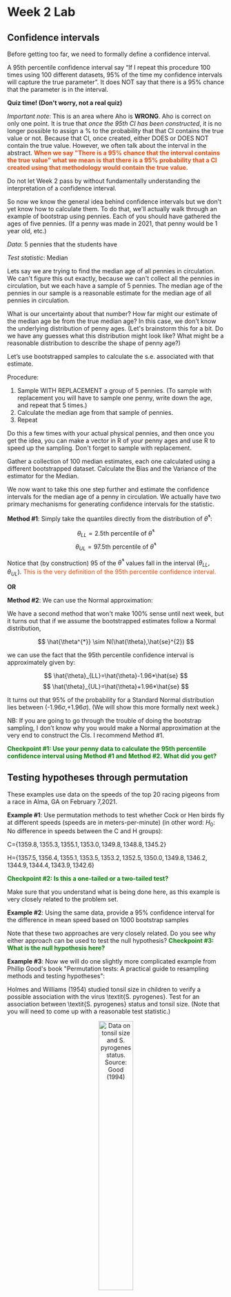Week 2 Lab
=============

Confidence intervals
-----------------------

Before getting too far, we need to formally define a confidence interval. 

A 95th percentile confidence interval say “If I repeat this procedure 100 times using 100 different datasets, 95% of the time my confidence intervals will capture the true parameter”. It does NOT say that there is a 95% chance that the parameter is in the interval.

**Quiz time! (Don't worry, not a real quiz)**

*Important note*: This is an area where Aho is **WRONG**. Aho is correct on only one point. It is true that *once the 95th CI has been constructed*, it is no longer possible to assign a $\%$ to the probability that that CI contains the true value or not. Because that CI, once created, either DOES or DOES NOT contain the true value. However, we often talk about the interval in the abstract. **<span style="color: orangered;">When we say "There is a 95$\%$ chance that the interval contains the true value" what we mean is that there is a 95$\%$ probability that a CI created using that methodology would contain the true value.</span>**

Do not let Week 2 pass by without fundamentally understanding the interpretation of a confidence interval. 

So now we know the general idea behind confidence intervals but we don't yet know how to calculate them. To do that, we'll actually walk through an example of bootstrap using pennies. Each of you should have gathered the ages of five pennies. (If a penny was made in 2021, that penny would be 1 year old, etc.)

*Data*: 5 pennies that the students have

*Test statistic*: Median

Lets say we are trying to find the median age of all pennies in circulation. We can't figure this out exactly, because we can't collect all the pennies in circulation, but we each have a sample of 5 pennies. The median age of the pennies in our sample is a reasonable estimate for the median age of all pennies in circulation. 

What is our uncertainty about that number? How far might our estimate of the median age be from the true median age? In this case, we don't know the underlying distribution of penny ages. (Let's brainstorm this for a bit. Do we have any guesses what this distribution might look like? What might be a reasonable distribution to describe the shape of penny age?) 

Let’s use bootstrapped samples to calculate the s.e. associated with that estimate.

Procedure: 
1. Sample WITH REPLACEMENT a group of 5 pennies. (To sample with replacement you will have to sample one penny, write down the age, and repeat that 5 times.)
2. Calculate the median age from that sample of pennies.
3. Repeat

Do this a few times with your actual physical pennies, and then once you get the idea, you can make a vector in R of your penny ages and use R to speed up the sampling. Don't forget to sample with replacement.

Gather a collection of 100 median estimates, each one calculated using a different bootstrapped dataset. Calculate the Bias and the Variance of the estimator for the Median.

We now want to take this one step further and estimate the confidence intervals for the median age of a penny in circulation. We actually have two primary mechanisms for generating confidence intervals for the statistic.

**Method #1**: Simply take the quantiles directly from the distribution of $\hat{\theta}^{*}$:

$$
\theta_{LL} = \mbox{2.5th percentile of } \hat{\theta}^{*}
$$
$$
\theta_{UL} = \mbox{97.5th percentile of } \hat{\theta}^{*}
$$

Notice that (by construction) 95$%$ of the $\hat{\theta}^{*}$ values fall in the interval $(\theta_{LL},\theta_{UL})$. <span style="color: orangered;">This is the very definition of the 95th percentile confidence interval.</span>

**OR** 

**Method #2**: We can use the Normal approximation:

We have a second method that won't make 100\% sense until next week, but it turns out that if we assume the bootstrapped estimates follow a Normal distribution, 

$$
\hat{\theta^{*}} \sim N(\hat{\theta},\hat{se}^{2})
$$

we can use the fact that the 95th percentile confidence interval is approximately given by:

$$
\hat{\theta}_{LL}=\hat{\theta}-1.96*\hat{se}
$$
$$
\hat{\theta}_{UL}=\hat{\theta}+1.96*\hat{se}
$$

It turns out that 95$\%$ of the probability for a Standard Normal distribution lies between (-1.96$\sigma$,+1.96$\sigma$). (We will show this more formally next week.) 

NB: If you are going to go through the trouble of doing the bootstrap sampling, I don’t know why you would make a Normal approximation at the very end to construct the CIs. I recommend Method #1.

**<span style="color: green;">Checkpoint #1: Use your penny data to calculate the 95th percentile confidence interval using Method #1 and Method #2. What did you get?</span>**

Testing hypotheses through permutation
------------------------------------

These examples use data on the speeds of the top 20 racing pigeons from a race in Alma, GA on February 7,2021. 

**Example #1**: Use permutation methods to test whether Cock or Hen birds fly at different speeds (speeds are in meters-per-minute) (in other word: $H_{0}$: No difference in speeds between the C and H groups):

C=$\{1359.8,1355.3,1355.1,1353.0,1349.8,1348.8,1345.2\}$

H=$\{1357.5,1356.4,1355.1,1353.5,1353.2,1352.5,1350.0,1349.8,1346.2,1344.9,1344.4,1343.9,1342.6\}$

**<span style="color: green;">Checkpoint #2: Is this a one-tailed or a two-tailed test?</span>**

Make sure that you understand what is being done here, as this example is very closely related to the problem set.


**Example #2**: Using the same data, provide a 95% confidence interval for the difference in mean speed based on 1000 bootstrap samples

Note that these two approaches are very closely related. Do you see why either approach can be used to test the null hypothesis? **<span style="color: green;">Checkpoint #3: What is the null hypothesis here?</span>**

**Example #3**: Now we will do one slightly more complicated example from Phillip Good's book "Permutation tests: A practical guide to resampling methods and testing hypotheses":

Holmes and Williams (1954) studied tonsil size in children to verify a possible association with the virus \textit{S. pyrogenes}. Test for an association between \textit{S. pyrogenes} status and tonsil size. (Note that you will need to come up with a reasonable test statistic.)

<div class="figure" style="text-align: center">
<img src="Table2categories.png" alt="Data on tonsil size and S. pyrogenes status. Source: Good (1994)" width="40%" />
<p class="caption">(\#fig:unnamed-chunk-1)Data on tonsil size and S. pyrogenes status. Source: Good (1994)</p>
</div>

Now lets consider the full dataset, where tonsil size is divided into three categories. How would we do the test now? **<span style="color: green;">Checkpoint #4: What is the new test statistic? (There are many options.)</span>** What 'labels' do you permute?

<div class="figure" style="text-align: center">
<img src="Table3categories.png" alt="Fill dataset on tonsil size and S. pyrogenes status. Source: Good (1994)" width="50%" />
<p class="caption">(\#fig:unnamed-chunk-2)Fill dataset on tonsil size and S. pyrogenes status. Source: Good (1994)</p>
</div>

Basics of bootstrap and jackknife
------------------------------------

To get started with bootstrap and jackknife techniques, we start by working through a very simple example. First we simulate some data


```r
x<-seq(0,9,by=1)
```

This will constutute our "data". Let's print the result of sampling with replacement to get a sense for it...


```r
table(sample(x,size=length(x),replace=T))
```

```
## 
## 0 1 6 7 8 
## 2 2 2 3 1
```

Now we will write a little script to take bootstrap samples and calculate the means of each of these bootstrap samples


```r
xmeans<-vector(length=1000)
for (i in 1:1000)
  {
  xmeans[i]<-mean(sample(x,replace=T))
  }
```

The actual number of bootstrapped samples is arbitrary *at this point* but there are ways of characterizing the precision of the bootstrap (jackknife-after-bootstrap) which might inform the number of bootstrap samples needed. *In practice*, people tend to pick some arbitrary but large number of bootstrap samples because computers are so fast that it is often easy to draw far more samples than are actually needed. When calculation of the statistic is slow (as might be the case if you are using the samples to construct a phylogeny, for example), then you would need to be more concerned with the number of bootstrap samples. 

First, lets just look at a histogram of the bootstrapped means and plot the actual sample mean on the histogram for comparison



```r
hist(xmeans,breaks=30,col="pink")
abline(v=mean(x),lwd=2)
```

<img src="Week-2-lab_files/figure-html/unnamed-chunk-6-1.png" width="672" />

Calculating bias and standard error
-----------------------------------

From these we can calculate the bias and standard deviation for the mean (which is the "statistic"):

$$
\widehat{Bias_{boot}} = \left(\frac{1}{k}\sum^{k}_{i=1}\theta^{*}_{i}\right)-\hat{\theta}
$$


```r
bias.boot<-mean(xmeans)-mean(x)
bias.boot
```

```
## [1] -0.0011
```

```r
hist(xmeans,breaks=30,col="pink")
abline(v=mean(x),lwd=5,col="black")
abline(v=mean(xmeans),lwd=2,col="yellow")
```

<img src="Week-2-lab_files/figure-html/unnamed-chunk-7-1.png" width="672" />

$$
\widehat{s.e._{boot}} = \sqrt{\frac{1}{k-1}\sum^{k}_{i=1}(\theta^{*}_{i}-\bar{\theta^{*}})^{2}}
$$


```r
se.boot<-sd(xmeans)
```

We can find the confidence intervals in two ways:

Method #1: Assume the bootstrap statistics are normally distributed


```r
LL.boot<-mean(xmeans)-1.96*se.boot #where did 1.96 come from?
UL.boot<-mean(xmeans)+1.96*se.boot
LL.boot
```

```
## [1] 2.731025
```

```r
UL.boot
```

```
## [1] 6.266775
```

Method #2: Simply take the quantiles of the bootstrap statistics


```r
quantile(xmeans,c(0.025,0.975))
```

```
##  2.5% 97.5% 
##   2.7   6.2
```

Let's compare this to what we would have gotten if we had used normal distribution theory. First we have to calculate the standard error:


```r
se.normal<-sqrt(var(x)/length(x))
LL.normal<-mean(x)-qt(0.975,length(x)-1)*se.normal
UL.normal<-mean(x)+qt(0.975,length(x)-1)*se.normal
LL.normal
```

```
## [1] 2.334149
```

```r
UL.normal
```

```
## [1] 6.665851
```

In this case, the confidence intervals we got from the normal distribution theory are too wide.

**<span style="color: green;">Checkpoint #6: Does it make sense why the normal distribution theory intervals are too wide?</span>** Because the original were were uniformly distributed, the data has higher variance than would be expected and therefore the standard error is higher than would be expected.

There are two packages that provide functions for bootstrapping, 'boot' and 'boostrap'. We will start by using the 'bootstrap' package, which was originally designed for Efron and Tibshirani's monograph on the bootstrap. 

To test the main functionality of the 'bootstrap' package, we will use the data we already have. The 'bootstrap' function requires the input of a user-defined function to calculate the statistic of interest. Here I will write a function that calculates the mean of the input values.


```r
library(bootstrap)
theta<-function(x)
  {
    mean(x)
  }
results<-bootstrap(x=x,nboot=1000,theta=theta)
results
```

```
## $thetastar
##    [1] 4.7 3.8 4.9 6.4 4.5 3.3 5.7 4.6 5.1 5.9 4.7 3.8 5.1 6.1 4.6 2.3 4.1 3.6
##   [19] 5.1 4.3 4.7 4.0 4.2 5.2 4.5 4.5 3.4 4.0 3.2 4.8 3.7 3.6 4.4 2.2 3.3 3.4
##   [37] 4.2 5.4 5.2 4.8 3.8 5.7 3.7 4.5 5.9 4.8 2.9 2.6 5.6 4.7 4.0 4.7 3.4 5.1
##   [55] 3.8 4.6 2.7 5.1 5.1 5.2 4.4 4.2 4.2 5.1 4.6 4.2 4.7 3.8 4.1 5.2 4.2 3.0
##   [73] 5.0 3.7 4.6 4.8 5.2 4.3 5.0 3.5 5.4 3.7 4.6 4.6 4.1 4.8 5.1 3.8 3.9 5.0
##   [91] 5.3 2.5 4.0 4.2 4.7 5.1 4.7 6.6 6.1 5.4 4.9 4.3 3.5 4.0 4.5 4.6 5.6 4.9
##  [109] 5.1 4.6 5.7 4.6 4.1 3.8 3.6 4.1 2.3 4.4 4.4 3.1 4.0 3.2 5.1 4.1 3.6 5.6
##  [127] 3.8 4.7 4.9 4.7 4.3 4.2 3.4 4.0 4.8 4.5 5.1 4.7 5.2 4.2 3.8 4.8 4.2 5.9
##  [145] 5.4 3.5 3.2 6.2 6.6 4.0 3.3 3.1 4.7 3.7 3.5 4.8 4.2 4.2 4.0 5.3 4.6 5.2
##  [163] 4.0 4.6 4.5 4.8 4.2 3.8 2.9 3.2 5.1 5.6 3.5 4.5 2.9 5.4 2.9 4.9 6.1 5.2
##  [181] 4.6 5.4 4.8 4.1 3.8 3.9 4.1 3.1 4.6 4.5 5.4 5.3 6.6 3.7 5.5 5.4 4.5 4.1
##  [199] 3.3 4.1 4.0 3.6 4.9 4.7 5.6 3.4 4.6 4.1 5.1 6.1 5.4 4.7 5.0 4.4 4.9 3.0
##  [217] 4.6 4.8 5.6 4.6 3.9 6.1 2.9 4.6 4.0 6.2 5.2 2.9 3.2 5.4 4.0 5.2 3.5 6.1
##  [235] 3.4 5.1 4.2 4.7 5.2 2.8 5.8 3.4 4.5 4.5 5.0 4.0 6.4 4.2 4.8 4.4 6.0 3.9
##  [253] 4.2 3.8 3.8 3.6 5.7 5.8 4.8 4.4 5.2 1.8 3.3 4.7 5.6 3.8 5.0 5.1 3.5 2.3
##  [271] 5.7 4.7 3.3 3.2 4.9 3.7 5.3 2.7 4.8 4.3 5.3 4.5 5.1 4.7 6.0 4.2 4.2 4.6
##  [289] 3.6 5.1 4.8 5.0 5.0 3.7 4.1 3.0 6.0 4.4 3.4 2.8 5.4 4.8 5.1 4.5 3.9 2.8
##  [307] 4.6 4.9 3.9 3.6 3.9 4.3 5.0 4.3 4.1 5.9 4.3 3.2 5.3 4.8 4.3 3.8 3.4 5.5
##  [325] 5.1 5.5 4.7 3.6 4.3 5.1 5.2 6.7 4.1 3.3 3.5 3.1 4.2 4.6 5.1 4.5 4.9 5.2
##  [343] 5.0 4.8 6.1 3.5 5.7 3.5 5.4 5.1 3.6 4.4 6.5 5.4 3.8 4.6 3.5 4.1 5.1 4.9
##  [361] 4.9 6.0 3.3 6.1 3.9 4.4 4.4 5.3 5.3 4.4 4.2 4.7 5.5 5.0 4.8 3.3 4.5 4.7
##  [379] 4.5 4.4 4.6 5.2 2.7 4.1 3.8 3.7 4.0 3.7 3.5 4.5 5.8 4.9 4.2 2.8 4.8 5.5
##  [397] 4.2 3.1 3.3 4.9 4.3 4.4 5.5 3.7 5.4 5.1 3.1 4.1 5.3 4.2 4.6 3.9 5.4 4.9
##  [415] 6.0 4.9 4.8 3.4 2.9 3.8 6.0 4.6 4.9 5.5 4.1 4.0 4.4 5.7 4.5 5.3 4.2 4.4
##  [433] 3.8 5.3 5.5 2.3 3.3 3.5 3.7 4.7 6.1 3.2 5.4 3.5 5.0 4.9 3.2 5.5 4.7 5.8
##  [451] 5.7 5.7 4.5 4.8 5.4 4.2 3.8 3.9 3.6 6.5 5.4 6.2 3.6 5.1 4.2 3.8 4.4 4.7
##  [469] 4.7 3.5 3.9 3.9 5.4 4.5 5.6 2.9 5.0 6.2 4.3 3.7 3.2 3.7 5.6 4.4 3.1 4.0
##  [487] 5.3 6.2 4.6 4.4 6.3 3.1 4.2 4.0 3.9 3.9 3.0 5.4 4.2 6.2 2.4 5.3 4.8 4.7
##  [505] 4.7 3.5 5.8 4.9 3.6 5.1 3.5 4.9 5.1 1.7 5.5 4.6 4.6 6.1 4.4 5.0 4.4 4.0
##  [523] 4.6 4.7 5.1 3.5 4.2 5.7 5.2 3.7 4.0 3.9 5.4 4.9 5.2 5.9 4.2 4.9 4.3 4.6
##  [541] 3.4 5.0 3.8 5.3 5.2 4.1 5.5 5.1 4.3 4.2 5.2 5.1 3.6 4.2 5.2 5.0 3.2 4.3
##  [559] 5.0 4.8 4.4 5.1 4.5 4.5 4.2 5.8 3.2 4.8 4.4 5.4 5.4 5.0 6.0 3.1 5.5 3.6
##  [577] 4.4 4.6 4.3 4.7 2.8 4.0 2.9 5.0 4.0 4.7 4.8 4.0 5.3 5.3 4.4 4.5 5.8 5.1
##  [595] 4.3 5.4 3.7 4.6 6.2 3.5 4.5 5.5 3.3 4.1 3.9 3.3 3.4 5.7 3.1 4.7 3.1 6.0
##  [613] 5.2 4.2 4.8 4.9 4.0 4.7 3.8 3.6 4.4 5.3 4.4 4.5 5.4 5.0 2.8 4.2 4.7 4.7
##  [631] 3.5 4.7 3.2 6.0 4.3 4.3 3.2 5.8 4.7 5.9 5.7 4.7 3.7 3.2 4.7 5.3 5.0 4.7
##  [649] 5.2 5.4 4.1 5.5 4.1 4.5 3.7 3.9 2.7 4.4 4.1 6.3 3.6 4.6 5.3 4.2 5.0 3.4
##  [667] 4.2 4.5 3.5 5.2 3.7 3.8 4.9 5.0 4.2 4.1 6.4 4.8 6.2 6.0 6.7 5.2 4.4 4.9
##  [685] 6.0 4.2 4.3 4.1 5.6 5.3 4.9 4.9 4.9 2.9 4.8 5.2 4.3 4.9 5.1 3.5 3.6 5.5
##  [703] 4.4 4.7 4.9 4.1 5.2 4.8 4.2 3.5 3.5 4.3 5.4 3.8 5.1 3.6 3.6 5.2 5.8 2.7
##  [721] 4.6 3.9 4.7 3.7 4.9 3.8 6.6 4.1 3.2 5.5 5.1 3.4 5.3 5.4 4.4 4.3 3.6 5.0
##  [739] 4.4 3.9 2.9 5.1 4.2 4.4 4.8 4.1 4.2 3.2 5.7 4.7 4.8 4.7 4.8 4.3 3.3 4.8
##  [757] 5.2 7.1 4.6 5.1 5.6 3.1 4.7 3.5 5.6 3.6 3.4 4.6 4.7 2.3 3.4 4.7 4.2 3.5
##  [775] 3.9 6.0 5.7 4.4 3.6 5.4 5.7 3.5 5.2 4.2 5.1 2.9 3.3 3.3 5.1 4.7 5.2 4.1
##  [793] 3.5 4.1 2.2 3.2 3.4 4.1 5.0 5.0 5.0 5.5 4.8 3.7 3.7 4.2 4.7 4.0 3.4 4.6
##  [811] 4.0 5.8 5.3 4.7 5.8 4.7 4.2 4.1 4.8 4.0 6.9 5.0 3.7 5.9 4.3 4.8 5.4 4.5
##  [829] 4.9 4.2 4.8 5.6 4.3 4.1 6.0 5.2 4.6 5.2 3.8 4.7 4.2 3.7 3.3 4.8 5.7 3.1
##  [847] 4.8 4.3 3.8 4.3 1.8 4.8 4.5 3.0 5.1 4.6 3.6 4.5 3.3 5.8 6.3 5.4 5.0 4.2
##  [865] 5.6 3.8 5.1 4.3 5.5 4.5 3.9 5.3 6.3 7.4 3.6 2.4 4.1 5.1 4.9 4.0 5.3 4.8
##  [883] 2.5 5.3 4.6 3.1 4.7 4.3 5.0 3.2 4.7 4.9 4.3 4.3 4.9 4.2 2.8 3.1 4.5 3.8
##  [901] 4.1 5.4 4.1 4.3 3.6 4.3 3.9 5.2 4.0 2.9 3.8 5.1 5.2 4.3 5.3 5.2 6.3 4.4
##  [919] 6.0 4.6 3.8 5.4 5.3 5.5 4.9 5.2 4.6 5.0 4.9 4.7 5.1 3.4 4.6 6.3 6.0 5.4
##  [937] 4.4 5.0 4.9 3.8 3.6 3.7 3.5 3.8 3.5 5.4 4.6 5.1 5.2 5.4 4.2 5.8 3.1 3.9
##  [955] 2.6 4.1 6.7 5.4 4.5 3.1 4.4 4.4 4.0 5.7 4.7 3.6 4.6 4.9 3.2 5.6 4.6 5.3
##  [973] 5.3 3.9 4.0 4.3 3.8 4.4 4.6 4.5 4.7 4.0 3.9 3.3 3.1 4.7 4.0 5.2 4.8 6.1
##  [991] 5.2 5.6 4.7 5.2 5.1 3.4 6.5 4.2 5.6 3.1
## 
## $func.thetastar
## NULL
## 
## $jack.boot.val
## NULL
## 
## $jack.boot.se
## NULL
## 
## $call
## bootstrap(x = x, nboot = 1000, theta = theta)
```

```r
quantile(results$thetastar,c(0.025,0.975))
```

```
##  2.5% 97.5% 
##   2.8   6.2
```

Notice that we get exactly what we got last time. This illustrates an important point, which is that the bootstrap functions are often no easier to use than something you could write yourself.

You can also define a function of the bootstrapped statistics (we have been calling this theta) to pull out immediately any summary statistics you are interested in from the bootstrapped thetas.

Here I will write a function that calculates the bias of my estimate of the mean (which is 4.5 [i.e. the mean of the number 0,1,2,3,4,5,6,7,8,9])


```r
bias<-function(x)
  {
  mean(x)-4.5
  }
results<-bootstrap(x=x,nboot=1000,theta=theta,func=bias)
results
```

```
## $thetastar
##    [1] 4.2 5.0 4.9 3.5 5.1 5.5 4.4 4.3 6.0 3.0 4.3 2.7 4.8 5.5 4.4 4.2 4.7 6.8
##   [19] 4.7 5.4 5.5 4.2 6.1 4.9 3.9 3.9 5.3 2.9 4.1 4.3 7.0 2.5 3.1 4.1 4.7 4.8
##   [37] 4.5 4.3 5.5 2.6 4.0 5.3 4.7 6.5 4.0 3.9 4.0 2.9 3.8 4.6 5.7 5.0 3.7 3.0
##   [55] 4.3 4.8 4.4 3.5 4.4 4.7 5.8 3.5 3.3 5.2 5.1 5.0 5.8 4.1 5.2 3.6 4.9 5.1
##   [73] 5.2 3.9 4.9 3.6 4.8 3.9 3.5 5.2 4.8 4.9 4.0 4.4 2.2 4.8 5.5 5.1 5.3 5.5
##   [91] 4.9 4.4 3.1 4.8 4.5 5.0 5.2 2.0 3.6 3.2 4.2 4.8 4.2 4.8 6.6 4.3 4.5 5.0
##  [109] 4.6 4.8 4.8 3.6 4.9 4.7 5.7 2.8 4.8 4.0 5.5 4.7 4.5 3.6 5.0 5.6 4.7 3.9
##  [127] 5.6 3.9 4.1 3.6 3.8 5.1 5.2 4.1 4.6 4.0 4.6 2.8 4.9 3.8 5.5 3.9 4.0 3.1
##  [145] 2.0 5.5 4.2 3.5 4.0 3.6 5.5 4.7 4.7 5.9 4.3 6.1 5.9 4.6 5.5 4.4 4.5 4.6
##  [163] 4.8 5.0 5.0 6.0 4.8 4.8 3.3 5.8 3.6 5.4 4.3 4.9 5.6 3.7 2.7 4.2 3.9 4.9
##  [181] 3.8 3.4 3.0 4.3 3.8 3.6 3.8 2.2 4.3 6.3 5.2 4.7 4.2 3.8 4.1 5.9 4.0 4.5
##  [199] 4.8 4.8 4.2 4.3 5.4 4.2 4.3 5.8 4.1 5.4 5.7 5.8 3.2 3.4 3.3 2.7 5.4 4.2
##  [217] 4.8 3.8 4.6 4.0 4.1 4.3 4.1 4.8 5.6 5.4 2.9 3.9 4.0 3.9 5.3 3.2 5.9 3.6
##  [235] 3.9 4.3 4.3 5.0 5.0 5.7 6.0 5.4 5.7 5.4 3.3 4.9 5.7 5.6 5.1 4.1 5.9 3.5
##  [253] 4.7 4.2 4.3 2.5 3.8 5.6 2.4 5.5 3.8 4.8 4.7 5.1 4.6 4.7 4.6 5.2 5.2 4.1
##  [271] 4.4 3.3 5.0 4.1 4.7 4.4 3.0 4.6 4.5 6.1 2.3 6.6 4.0 4.7 1.8 3.5 4.7 4.3
##  [289] 5.5 5.6 5.3 4.8 3.0 5.6 5.2 4.9 3.9 4.8 4.6 3.4 2.3 4.8 3.2 3.7 5.3 4.7
##  [307] 4.0 3.6 4.4 4.0 4.8 4.8 4.2 5.1 3.7 5.4 4.5 4.5 5.4 4.0 5.0 4.8 3.6 4.3
##  [325] 3.6 5.3 4.9 4.1 3.7 4.1 3.5 3.7 4.7 3.4 4.9 3.6 5.1 4.5 4.7 4.0 6.4 3.5
##  [343] 5.3 4.5 4.2 3.9 3.8 3.6 5.9 4.0 4.5 4.2 5.0 3.9 6.0 6.1 3.8 4.4 4.7 4.4
##  [361] 4.5 4.5 5.7 3.8 4.0 5.2 5.0 5.1 4.8 4.1 4.1 2.9 2.9 4.4 3.3 3.9 4.0 5.1
##  [379] 3.1 5.7 5.5 3.9 6.3 3.6 4.3 4.7 5.2 4.3 2.8 4.2 3.7 5.1 4.7 4.4 5.3 4.0
##  [397] 4.5 4.6 4.7 4.5 6.3 3.7 4.1 4.9 5.5 5.3 4.6 4.7 5.9 3.7 5.2 5.0 3.3 6.1
##  [415] 3.9 4.8 6.3 3.8 5.9 5.3 2.4 3.5 3.8 2.9 3.5 4.4 3.5 4.9 4.3 3.5 3.8 6.7
##  [433] 3.8 4.4 6.3 4.1 5.3 6.0 4.7 3.4 5.5 4.8 3.4 3.3 3.5 5.0 3.9 5.1 4.3 2.9
##  [451] 4.4 4.0 3.8 4.9 3.9 3.9 4.1 4.9 5.0 3.9 3.3 4.5 3.7 4.5 4.9 4.6 4.8 3.5
##  [469] 4.8 6.7 4.6 2.9 4.4 5.4 4.6 4.9 4.8 4.7 4.1 4.2 3.9 4.4 4.8 6.0 6.9 5.0
##  [487] 3.7 5.9 6.5 4.5 5.3 5.2 4.0 4.3 3.9 5.1 5.3 5.0 5.5 4.6 5.5 5.3 5.2 5.7
##  [505] 4.3 5.0 5.1 4.8 3.8 5.2 5.0 5.3 5.6 3.9 5.8 4.5 4.8 4.9 2.5 5.4 4.1 3.5
##  [523] 5.4 4.7 2.9 5.0 4.0 5.4 4.9 3.0 5.8 4.3 4.4 5.1 4.8 4.8 4.5 5.1 4.1 3.8
##  [541] 5.3 4.3 4.5 5.6 4.7 5.1 3.0 4.0 4.2 6.2 4.9 1.9 3.7 3.7 3.6 5.9 4.7 4.7
##  [559] 4.8 4.4 3.6 4.2 5.6 4.5 5.6 4.9 4.7 5.9 3.8 5.3 5.5 4.8 3.9 3.9 3.1 4.5
##  [577] 3.6 4.3 4.6 3.7 5.1 5.7 3.9 3.7 6.2 4.9 5.1 3.7 4.5 3.5 3.5 3.7 4.7 3.9
##  [595] 5.0 5.1 4.0 3.9 3.1 4.4 7.3 3.6 4.5 5.4 5.4 2.9 5.7 4.4 5.1 5.1 4.3 5.4
##  [613] 4.0 5.5 5.1 3.9 4.4 5.0 4.7 5.3 4.3 4.2 5.0 5.8 3.2 5.9 4.3 4.5 5.1 4.1
##  [631] 5.7 4.4 3.3 4.3 4.8 4.2 5.2 4.2 3.5 4.5 5.0 5.6 4.4 4.1 5.0 2.7 5.5 4.6
##  [649] 5.0 3.7 3.9 4.4 3.7 3.8 4.7 5.1 3.6 6.4 4.7 3.7 4.3 5.6 4.6 3.2 4.9 4.8
##  [667] 2.4 5.2 4.3 4.3 5.7 5.1 4.7 3.8 1.9 5.3 5.1 4.3 5.6 4.8 5.3 5.5 4.9 4.3
##  [685] 5.3 3.3 5.1 4.9 5.0 5.1 4.5 4.5 6.3 4.6 3.9 5.4 4.5 5.7 4.6 4.9 4.1 5.0
##  [703] 4.2 4.9 4.4 4.7 4.8 3.2 5.7 5.8 5.8 5.6 4.0 4.6 4.7 5.5 5.6 4.2 2.9 4.6
##  [721] 4.9 4.6 4.5 7.0 4.6 3.5 5.1 3.5 4.1 4.0 5.1 5.5 4.5 6.2 4.2 3.0 3.8 5.0
##  [739] 4.4 3.8 3.9 4.3 4.7 3.5 5.9 3.5 4.3 4.4 5.4 3.7 5.8 4.3 3.4 5.2 4.4 5.0
##  [757] 4.9 4.4 3.8 6.4 4.3 4.0 6.2 4.4 3.6 4.0 5.8 4.0 4.5 5.2 4.4 5.7 6.1 6.0
##  [775] 2.4 4.4 5.6 5.2 3.8 3.7 4.5 4.8 3.5 4.0 6.3 4.3 4.6 4.9 4.2 3.2 4.9 5.6
##  [793] 5.3 4.9 3.7 4.2 5.9 5.2 4.7 5.8 5.1 4.6 6.8 5.3 5.0 4.2 4.7 4.0 4.0 4.5
##  [811] 3.2 6.2 2.8 3.0 4.2 2.6 3.0 4.8 3.9 4.4 4.3 3.2 6.6 4.0 4.0 4.8 5.9 4.4
##  [829] 4.8 4.6 3.8 4.6 3.7 4.2 4.0 3.7 3.2 4.3 6.2 3.6 6.6 5.1 4.3 6.4 4.9 5.4
##  [847] 2.7 3.9 4.1 4.6 4.6 5.2 6.0 4.3 4.0 4.3 3.3 4.9 4.6 5.6 5.3 5.8 4.0 3.5
##  [865] 4.8 1.9 4.7 3.9 5.3 4.7 4.9 4.7 4.9 3.8 4.5 5.7 5.6 4.9 4.5 4.5 4.4 5.9
##  [883] 4.4 5.0 4.2 5.2 3.4 3.9 6.3 5.2 5.6 4.9 4.0 4.3 5.7 5.1 4.4 6.1 4.8 5.0
##  [901] 4.6 6.7 4.0 5.6 4.0 4.4 5.6 3.6 4.6 5.7 5.2 3.7 4.9 5.0 4.4 5.2 3.7 4.1
##  [919] 4.5 4.9 5.1 4.0 3.5 5.4 4.8 3.1 3.6 3.7 5.7 5.0 3.1 4.0 4.2 3.8 5.3 5.5
##  [937] 5.9 4.9 5.0 4.9 4.7 4.4 4.5 2.6 4.0 3.2 3.7 4.8 5.0 5.9 3.6 5.0 3.7 4.4
##  [955] 3.3 3.2 5.7 2.4 4.6 3.8 4.2 5.3 6.3 6.7 4.9 5.4 4.0 4.5 4.9 3.2 4.7 4.2
##  [973] 4.8 3.0 5.6 4.4 4.6 5.9 4.3 2.9 4.6 4.3 2.5 4.7 2.9 2.7 4.7 4.1 4.8 5.3
##  [991] 5.2 4.1 4.7 3.1 5.0 5.6 5.2 5.2 5.8 3.9
## 
## $func.thetastar
## [1] 0.0359
## 
## $jack.boot.val
##  [1]  0.54804805  0.37035040  0.35085714  0.19061662  0.09159664  0.06011905
##  [7] -0.13112392 -0.28813559 -0.36165644 -0.47401813
## 
## $jack.boot.se
## [1] 0.9730086
## 
## $call
## bootstrap(x = x, nboot = 1000, theta = theta, func = bias)
```

Compare this to 'bias.boot' (our result from above). Why might it not be the same? Try running the same section of code several times. See how the value of the bias ($func.thetastar) jumps around? We should not be surprised by this because we can look at the jackknife-after-bootstrap estimate of the standard error of the function (in this case, that function is the bias) and we can see that it is not so small that we wouldn't expect some variation in these values.

Remember, everything we have discussed today are estimates. The statistic as applied to your data will change with new data, as will the standard error, the confidence intervals - everything! All of these values have sampling distributions and are subject to change if you repeated the procedure with new data.

Note that we can calculate any function of $\theta^{*}$. A simple example would be the 72nd percentile:


```r
perc72<-function(x)
  {
  quantile(x,probs=c(0.72))
  }
results<-bootstrap(x=x,nboot=1000,theta=theta,func=perc72)
results
```

```
## $thetastar
##    [1] 3.9 5.2 4.1 4.6 3.3 4.1 5.6 5.0 5.6 5.0 5.2 3.4 3.2 4.8 4.3 4.8 5.3 4.6
##   [19] 6.5 5.0 3.5 4.8 3.5 4.3 4.3 4.6 5.2 5.8 4.0 5.4 4.6 4.0 5.1 4.8 3.6 4.1
##   [37] 5.3 3.8 3.9 4.6 2.7 4.8 3.7 5.7 4.7 3.8 5.2 3.2 4.0 5.2 3.7 3.2 3.2 4.1
##   [55] 4.5 4.4 4.3 3.1 4.3 6.4 6.1 4.3 5.2 4.7 4.1 4.8 5.7 4.9 5.6 3.9 4.1 5.0
##   [73] 3.7 5.0 3.9 4.9 4.4 5.7 4.6 5.5 4.5 4.0 3.9 4.2 3.7 4.3 4.5 4.1 4.8 4.2
##   [91] 4.6 5.5 4.3 3.7 4.7 3.6 4.5 5.7 4.1 4.0 4.5 3.9 4.6 3.9 2.2 3.9 2.7 3.3
##  [109] 5.1 4.8 6.1 4.5 4.2 3.3 3.4 5.6 3.2 5.3 5.4 4.7 3.9 4.5 5.0 3.8 5.5 2.8
##  [127] 5.0 3.2 5.3 4.1 3.3 3.3 5.1 3.0 4.1 4.8 3.6 3.4 3.8 5.4 3.9 5.0 5.2 3.7
##  [145] 3.9 3.6 5.5 3.9 3.4 4.2 5.8 3.4 3.1 6.4 4.8 4.4 5.4 4.1 4.3 4.0 4.4 4.0
##  [163] 5.1 4.3 6.1 5.4 2.2 5.1 4.1 3.6 4.9 5.7 3.7 4.3 3.6 5.2 3.7 7.6 4.9 2.9
##  [181] 5.8 4.7 2.9 3.1 3.5 4.6 4.9 5.6 4.3 4.7 5.0 4.1 4.0 2.1 4.8 4.2 2.5 4.6
##  [199] 5.2 5.7 5.8 4.7 4.2 3.9 3.4 3.7 2.7 5.9 4.2 3.2 3.9 5.7 6.5 4.6 4.5 3.2
##  [217] 3.6 5.2 4.6 3.7 5.1 3.4 5.2 3.2 4.2 6.1 4.0 3.3 5.0 4.4 3.3 4.1 4.9 5.1
##  [235] 5.3 6.4 4.1 3.2 3.3 4.9 5.8 4.5 6.6 5.0 5.2 4.7 5.0 5.2 4.3 4.4 6.6 5.0
##  [253] 4.8 4.7 3.4 5.5 3.6 4.4 5.6 4.8 4.6 5.1 4.9 4.9 4.1 3.6 5.7 5.6 4.4 5.2
##  [271] 4.7 3.9 3.4 4.0 5.0 6.4 3.8 4.8 5.0 4.1 5.9 4.2 4.5 3.7 4.6 5.3 4.0 4.9
##  [289] 3.9 4.5 3.7 5.8 5.1 2.2 4.7 5.1 4.4 6.5 4.0 4.0 4.9 5.7 3.9 6.3 4.0 5.4
##  [307] 3.1 3.9 5.4 3.8 5.4 4.2 5.1 6.3 3.6 3.8 4.7 4.7 3.8 3.8 3.3 5.7 4.7 4.8
##  [325] 6.2 4.4 6.2 5.1 4.8 4.9 6.7 6.0 5.5 6.0 6.7 5.5 3.7 5.4 5.2 4.3 3.1 5.5
##  [343] 4.7 3.6 5.7 2.4 3.4 4.5 4.1 6.4 4.0 4.7 3.4 4.3 3.1 3.4 4.3 3.7 4.1 4.8
##  [361] 4.5 3.7 4.2 3.2 4.5 4.0 3.9 5.2 4.8 5.1 4.4 6.6 4.5 3.5 3.7 1.9 6.0 5.0
##  [379] 3.1 5.1 5.5 4.7 3.9 4.6 3.9 5.8 4.4 5.6 4.6 5.2 3.6 4.8 5.1 5.3 4.1 4.6
##  [397] 4.4 3.9 3.8 3.9 3.6 5.4 4.0 3.2 3.5 5.0 5.4 3.8 5.2 4.4 5.5 4.2 5.4 4.1
##  [415] 3.1 4.2 5.7 6.5 4.7 2.9 4.3 5.6 4.8 2.2 3.0 4.0 3.5 5.3 3.5 3.2 4.2 5.5
##  [433] 2.1 3.1 4.2 5.1 4.1 5.6 5.0 3.5 5.8 3.5 4.3 4.4 5.4 5.5 6.1 4.7 3.8 5.1
##  [451] 5.2 4.9 4.4 3.9 4.4 4.8 5.6 4.0 6.0 5.3 5.6 2.0 4.9 3.9 7.3 3.7 5.2 5.0
##  [469] 5.1 5.3 4.3 5.4 5.6 4.3 2.8 3.8 3.9 4.2 5.1 4.3 3.8 3.8 4.9 5.4 4.7 4.6
##  [487] 4.4 3.0 6.3 4.7 5.2 3.7 5.1 4.3 6.0 3.7 4.6 3.5 4.5 5.5 3.8 4.6 5.2 4.1
##  [505] 5.1 4.7 4.0 4.2 3.3 4.8 4.9 4.1 4.7 3.9 4.1 3.4 4.4 5.5 3.9 3.3 6.5 5.4
##  [523] 4.0 6.2 3.3 6.1 4.5 5.1 5.2 3.5 4.4 5.5 4.9 4.5 4.2 4.9 5.3 5.0 3.7 3.7
##  [541] 3.8 3.8 3.1 4.6 6.1 5.0 3.8 6.1 4.0 2.9 4.9 5.3 4.0 4.0 3.2 4.7 6.0 4.6
##  [559] 5.1 3.6 3.9 5.0 4.8 5.7 5.1 5.5 5.5 4.3 6.1 1.9 5.2 4.2 5.2 4.7 4.6 4.8
##  [577] 4.6 5.0 4.3 2.1 3.5 3.9 3.6 4.5 5.1 4.7 3.7 5.3 5.9 3.7 4.9 5.7 4.7 4.4
##  [595] 4.2 3.7 5.4 4.4 3.7 5.5 4.3 5.1 3.0 5.6 5.3 3.8 5.1 5.8 5.0 3.8 4.8 5.0
##  [613] 4.3 4.6 3.9 5.4 6.0 4.6 2.6 3.1 3.8 4.0 5.6 5.0 5.7 4.6 3.8 2.8 4.1 4.7
##  [631] 3.3 5.2 3.0 3.5 4.7 4.3 5.4 5.1 4.9 6.2 2.4 4.2 4.6 4.3 4.5 4.1 6.1 5.1
##  [649] 5.0 4.4 5.1 4.9 4.7 2.5 4.1 4.3 3.7 4.7 5.0 5.4 5.4 4.7 5.0 5.6 4.6 5.1
##  [667] 5.4 4.8 3.8 3.2 4.4 4.6 4.8 5.5 6.0 3.7 2.8 6.1 5.5 5.8 3.6 5.5 4.6 4.0
##  [685] 5.0 5.1 3.8 5.0 5.9 4.3 3.9 3.8 3.7 6.0 3.9 5.4 5.5 5.5 6.2 2.1 4.3 2.0
##  [703] 3.6 4.5 5.3 3.5 5.3 4.4 4.4 4.2 3.4 4.9 4.3 4.6 4.0 4.8 5.2 4.7 4.6 2.7
##  [721] 5.8 3.5 4.6 6.0 4.5 4.0 3.5 4.4 5.9 4.8 3.4 5.2 5.8 6.0 5.4 4.5 4.0 4.2
##  [739] 3.5 2.2 4.7 4.3 5.2 5.2 5.3 3.6 4.8 2.9 3.8 4.6 4.4 5.5 6.2 5.2 5.7 4.2
##  [757] 4.4 4.0 4.1 5.3 3.7 4.1 4.1 3.4 5.6 3.4 2.8 6.3 4.4 4.6 4.6 5.2 3.8 4.4
##  [775] 4.1 4.9 2.3 5.4 4.6 5.5 5.5 4.5 4.5 5.0 4.6 5.1 5.6 4.8 3.8 6.1 4.2 4.3
##  [793] 4.0 4.7 4.9 5.3 2.7 4.7 5.5 4.1 5.2 3.6 3.4 4.1 5.1 5.6 5.6 4.5 3.6 3.5
##  [811] 3.6 4.9 4.3 5.3 5.4 4.8 3.9 4.6 3.9 3.7 5.4 3.5 3.8 5.4 5.4 4.8 6.3 4.7
##  [829] 4.9 5.4 4.9 6.3 4.7 3.1 6.4 4.5 4.7 2.7 4.9 5.2 4.2 4.8 3.9 3.4 5.0 4.7
##  [847] 6.0 4.2 5.4 4.7 4.2 3.9 4.0 5.3 6.1 5.1 4.9 3.5 4.1 5.1 4.2 5.2 5.7 4.3
##  [865] 4.6 4.1 4.9 4.2 4.1 5.8 3.9 4.0 3.6 4.7 4.6 5.7 5.3 4.4 6.1 6.2 3.9 4.5
##  [883] 3.2 3.0 3.3 5.0 5.4 4.4 3.0 4.6 3.5 4.8 4.1 4.9 4.5 4.7 6.6 4.5 4.4 3.6
##  [901] 4.5 3.8 3.7 3.7 5.2 4.9 4.6 5.7 4.2 4.3 5.2 3.6 4.3 4.8 4.7 5.0 3.6 5.0
##  [919] 4.6 4.7 2.8 3.6 2.1 5.9 4.6 5.4 4.3 4.3 4.2 5.7 5.0 3.3 3.7 5.6 6.4 5.9
##  [937] 4.2 4.7 3.5 5.7 3.2 4.2 5.2 4.5 3.2 4.3 5.5 4.2 4.4 2.6 3.5 5.3 4.5 5.2
##  [955] 3.8 5.8 4.1 4.5 3.6 4.2 4.7 5.8 5.3 5.4 4.4 3.5 2.1 4.5 5.1 4.7 4.9 2.9
##  [973] 3.9 4.9 3.3 3.9 5.7 6.3 2.9 4.1 4.5 3.3 5.0 4.1 5.0 5.5 4.4 4.7 3.8 5.2
##  [991] 4.4 5.3 2.7 3.5 4.2 5.5 5.5 5.0 4.6 3.2
## 
## $func.thetastar
## 72% 
## 5.1 
## 
## $jack.boot.val
##  [1] 5.500 5.400 5.308 5.300 5.200 5.100 4.896 4.800 4.700 4.500
## 
## $jack.boot.se
## [1] 0.9420757
## 
## $call
## bootstrap(x = x, nboot = 1000, theta = theta, func = perc72)
```

On Tuesday we went over an example in which we bootstrapped the correlation coefficient between LSAT scores and GPA. To do that, we sampled pairs of (LSAT,GPA) data with replacement. Here is a little script that would do something like that using (X,Y) data that are independently drawn from the normal distribution


```r
xdata<-matrix(rnorm(30),ncol=2)
```

Everyone's data is going to be different. With such a small sample size, it would be easy to get a positive or negative correlation by random change, but on average across everyone's datasets, there should be zero correlation because the two columns are drawn independently.


```r
n<-15
theta<-function(x,xdata)
  {
  cor(xdata[x,1],xdata[x,2])
  }
results<-bootstrap(x=1:n,nboot=50,theta=theta,xdata=xdata) 
#NB: xdata is passed to the theta function, not needed for bootstrap function itself
```

Notice the parameters that get passed to the 'bootstrap' function are: (1) the indexes which will be sampled with replacement. This is different that the raw data but the end result is the same because both the indices and the raw data get passed to the function 'theta' (2) the number of bootrapped samples (in this case 50) (3) the function to calculate the statistic (4) the raw data.

Lets look at a histogram of the bootstrapped statistics $\theta^{*}$ and draw a vertical line for the statistic as applied to the original data.


```r
hist(results$thetastar,breaks=30,col="pink")
abline(v=cor(xdata[,1],xdata[,2]),lwd=2)
```

<img src="Week-2-lab_files/figure-html/unnamed-chunk-17-1.png" width="672" />

Parametric bootstrap
---------------------

Let's do one quick example of a parametric bootstrap. We haven't introduced distributions yet (except for the Gaussian, or Normal, distribution, which is the most familiar), so lets spend a few minutes exploring the Gamma distribution, just so we have it to work with for testing out parametric bootstrap. All we need to know is that the Gamma distribution is a continuous, non-negative distribution that takes two parameters, which we call "shape" and "rate". Lets plot a few examples just to see what a Gamma distribution looks like. (Note that the Gamma distribution can be parameterized by "shape" and "rate" OR by "shape" and "scale", where "scale" is just 1/"rate". R will allow you to use either (shape,rate) or (shape,scale) as long as you specify which you are providing.

<img src="Week-2-lab_files/figure-html/unnamed-chunk-18-1.png" width="672" />


Let's generate some fairly sparse data from a Gamma distribution


```r
original.data<-rgamma(10,3,5)
```

and calculate the skew of the data using the R function 'skewness' from the 'moments' package. 


```r
library(moments)
theta<-skewness(original.data)
head(theta)
```

```
## [1] 1.016129
```

What is skew? Skew describes how assymetric a distribution is. A distribution with a positive skew is a distribution that is "slumped over" to the right, with a right tail that is longer than the left tail. Alternatively, a distribution with negative skew has a longer left tail. Here we are just using it for illustration, as a property of a distribution that you may want to estimate using your data.

Lets use 'fitdistr' to fit a gamma distribution to these data. This function is an extremely handy function that takes in your data, the name of the distribution you are fitting, and some starting values (for the estimation optimizer under the hood), and it will return the parameter values (and their standard errors). We will learn in a couple weeks how R is doing this, but for now we will just use it out of the box. (Because we generated the data, we happen to know that the data are gamma distributed. In general we wouldn't know that, and we will see in a second that our assumption about the shape of the data really does make a difference.)


```r
library(MASS)
fit<-fitdistr(original.data,dgamma,list(shape=1,rate=1))
```

```
## Warning in densfun(x, parm[1], parm[2], ...): NaNs produced
```

```r
# fit<-fitdistr(original.data,"gamma")
# The second version would also work.
fit
```

```
##     shape       rate  
##   2.669297   5.074375 
##  (1.127144) (2.357092)
```

Now lets sample with replacement from this new distribution and calculate the skewness at each step:


```r
results<-c()
for (i in 1:1000)
  {
  x.star<-rgamma(length(original.data),shape=fit$estimate[1],rate=fit$estimate[2])
  results<-c(results,skewness(x.star))
  }
head(results)
```

```
## [1]  1.580206242  0.918146319 -0.616188673  0.221769714  1.860005950
## [6] -0.001378467
```

```r
hist(results,breaks=30,col="pink",ylim=c(0,1),freq=F)
```

<img src="Week-2-lab_files/figure-html/unnamed-chunk-22-1.png" width="672" />

Now we have the bootstrap distribution for skewness (the $\theta^{*}$ s), we can compare that to the equivalent non-parametric bootstrap:


```r
results2<-bootstrap(x=original.data,nboot=1000,theta=skewness)
results2
```

```
## $thetastar
##    [1]  0.782473349  0.281905804  0.951455996  0.656026496  2.368036613
##    [6]  1.729214008  1.190019796  0.554792756  0.575894381  0.887519888
##   [11]  0.585069033  0.714904665  1.056814454  0.645420705  0.133965881
##   [16] -0.054109575 -0.041871148  1.025596785  0.552216649  1.225770035
##   [21]  0.133876751  0.938414530  1.655008010  0.154455883  1.692621971
##   [26]  0.220032283 -0.024630845  1.203100119  2.184198599  2.333660144
##   [31]  1.579167500  2.307818413  1.112122480  0.543084032  0.815854791
##   [36]  0.285286381  0.848652386  1.276421573  0.506587051  0.159844447
##   [41]  0.321641383  1.160926662  0.390040359  1.016943175  2.444899375
##   [46]  1.009475627  1.696427568  1.419334678  0.352821199  1.547335797
##   [51]  0.757218005  0.992063633  1.164750979  1.069671174  2.191975481
##   [56]  1.116018369  0.904443971  2.478360594  1.070216161  1.762814437
##   [61]  0.975325685  1.155950127 -0.447684309  0.203748140  0.852605019
##   [66]  0.793682445  1.339965830  2.304473213  2.367490519  0.577574044
##   [71]  1.347173245 -0.035187353  0.333244930  0.298976641  0.975637194
##   [76]  1.726731735  0.534561559  1.042704696  0.326430134  0.365459892
##   [81]  0.153808412  0.809291343  1.177740395  0.754854920  0.728683112
##   [86]  0.165148442  1.139588085  1.621052900  1.087547613  0.363080817
##   [91]  1.016750062  0.982661262  0.779008361  0.769804570  2.219470354
##   [96] -0.054202364  0.873553843  0.990967086  1.063444578  1.313527399
##  [101]  0.779920296  0.757207314  1.041987009  1.496637452  0.774058107
##  [106]  1.042441368  0.572300243  0.754178292  2.324179859  0.702611168
##  [111]  0.731647825  1.716665599  1.104809805  0.565925484  2.115000016
##  [116]  1.098206741  2.373139838  0.367603749 -0.631016164  0.725462632
##  [121]  1.191702346  1.158909202  0.341985241  1.730571051  0.288560662
##  [126]  0.515788942  1.034485440  1.360739251  0.368391718  1.691125284
##  [131]  2.255584564  0.761370185  0.592754334  0.334871835  1.065604184
##  [136]  0.774083773  1.409645638  2.413518713  2.156761672  1.037180200
##  [141]  1.786059929  0.310662015  1.679676459  0.792436315  1.035526558
##  [146]  0.338457922  2.423052791  1.853747118  1.366885363  0.865764968
##  [151]  2.349060635  0.364533184  0.311250451  0.176166572  0.788453946
##  [156]  1.144370702  0.335245440  1.019437061  0.907401741  1.073797638
##  [161] -0.295312287  0.797690714  0.160844623  0.353275119 -0.244495158
##  [166]  0.317184378  1.689506718  1.036305619  1.394396294 -0.044497136
##  [171]  0.773669124  1.375927973  1.715307575  0.811887754  1.967438872
##  [176]  0.573199614  1.396637174  2.395121106  0.545311505  2.312641293
##  [181]  0.987791749  1.197517127  1.688773130  1.334007045  0.538622769
##  [186]  1.608870322  0.886166797  1.632302239  1.844145050  1.008558988
##  [191]  1.603928741  0.515361499  0.795838911 -0.178870549  0.576780766
##  [196]  0.186527266 -0.061912791  2.263209895  0.784026431 -0.045268962
##  [201]  0.742320273  0.732386238  0.384214119  1.350272278  1.366441868
##  [206]  0.922600680  2.417994554  0.365131428  2.391036314  0.523825923
##  [211]  0.758335918 -0.014894981 -0.071841585 -0.046984562  1.723147607
##  [216]  1.380935972  0.887550412  0.758178905  1.381197836  1.632708702
##  [221]  0.904455035  0.117755537  0.880519351  1.011163691  1.596397320
##  [226]  2.301620846  0.328479291  0.541606017  1.342262701  0.536547351
##  [231]  0.993415667  0.100306166  0.751073477 -0.048569767  1.105558476
##  [236]  0.672468235  1.292468899  0.391410433  1.005000672  0.747654167
##  [241]  0.854605807  1.328365390  0.993415667  2.351674496  0.713571169
##  [246]  1.710703648  1.162262417  1.101394465  1.752688082  0.847320043
##  [251]  1.532024270  1.671500501  2.247173328  1.026618637  0.621672425
##  [256]  0.555365825 -0.458036748  0.144509409  2.152596474  0.364552139
##  [261]  1.085206086 -0.033761152  0.575126389  1.033636293  1.359445365
##  [266]  1.033223462  0.141575070  1.054093399 -0.044480877  1.739709820
##  [271]  2.137429791  1.173405826  0.340688845  1.752690193  0.738591886
##  [276]  1.001780681  0.517064002  0.522732483  1.359086758  0.351392410
##  [281]  0.160802278  1.211259809  0.207005020  1.275356056  2.245610493
##  [286]  1.360432447  1.655063137  2.277738156  1.355514741  0.776597860
##  [291]  0.150718339  0.764372440  0.723306184  1.266647683  0.904852012
##  [296]  2.189646977  0.790254202  0.803766376  1.715693780  1.285931025
##  [301]  1.414956253  1.039074845  0.826034670  0.301970075  1.310236935
##  [306]  0.854882267  2.294425018  2.360713775  0.703616714  0.799564440
##  [311]  0.591904746  0.149293271  1.214412258  0.536720825  1.338901615
##  [316]  0.548201682  2.327331059  2.224227584  1.259635422  1.687940833
##  [321]  0.764364501  0.503174040  1.247144220  1.434626325  1.307836375
##  [326]  0.572580974  1.040011116 -0.079828163  1.220785457  0.999897057
##  [331]  0.008209420 -0.657888028  0.998658549  1.321771895  0.766141717
##  [336]  1.727021862  1.704654322  0.824673110  1.404322654  0.514941721
##  [341]  1.165191516  1.030871809  1.376260932  1.245624525  2.415877382
##  [346]  2.443779641  0.595887198 -0.041028695  0.157712310 -0.394295974
##  [351]  0.721131812  0.726703746  0.582692473  1.012165399  1.604537566
##  [356]  0.585776426  1.024695307  0.806361587  0.385665201  0.554822758
##  [361]  0.521573146  2.308658185  1.215501967  0.496439345  0.275882145
##  [366]  0.315280168  1.204197700  1.030698752  2.298288486  1.717032455
##  [371]  0.303558880  0.629777847  1.431443552  2.268443092  1.384134246
##  [376]  2.230135214 -0.111058069  0.629572920  1.221070903  1.199864394
##  [381]  1.276008623 -0.454617635 -0.312403994  0.503860758  0.734333751
##  [386]  1.026187596  0.610074319  1.421826973  0.335633921  0.147262600
##  [391]  0.890323339  1.107078273  1.658169562  0.927841966  0.603134695
##  [396]  1.028239757  0.358444452  1.952507252  2.171242242  0.628425802
##  [401]  1.456953539  1.676647054  0.570184653  2.207047283  1.123232374
##  [406]  0.110787524  2.347820546  1.278084846  1.088160294  1.379480202
##  [411]  0.977671030  0.357375743  2.322894464  0.878915890  1.008588554
##  [416]  0.766351508  0.810809636  2.208616793  2.306520720  1.033467860
##  [421]  0.823866313  0.584515735  1.252028204  0.996690760  0.298838604
##  [426]  2.511378795  0.344897484  1.696760580  0.775395971  0.505916781
##  [431]  1.662334108  1.621171050  0.626916126  0.576604712  1.066749590
##  [436]  0.997666393  0.727679866  1.276805800  1.655080259  1.496751828
##  [441]  0.596174974  1.020108372  0.351287495  0.345342740  1.014586752
##  [446]  1.359982461  1.049242088  0.859942257  0.995920318  1.046039500
##  [451]  0.395433532  0.967598576  0.768444054  1.042384562  0.314929394
##  [456]  0.342646276  0.999804610  0.775984155  0.836815154  1.228235054
##  [461]  0.097115163  2.305294135  0.123580624  1.320102155  1.585395815
##  [466]  0.445284338  1.411506247  1.370259963  1.580093184  0.738804130
##  [471]  2.318136293  1.314875244  0.171915627  1.751131562  0.926998228
##  [476]  0.841993110  1.038773694  1.169475742  1.019721824  0.554861909
##  [481]  0.400924826  1.197811530  1.513054779  1.296212912  0.563698229
##  [486]  0.533728799  1.679681997  2.448080492  1.378693085  0.809624935
##  [491]  1.285534833  0.522453601  1.689623511  1.053028195  0.825021082
##  [496]  1.342998176  1.153935585  0.170219478 -0.931460623  1.749229769
##  [501]  0.447516354  1.420210364  0.849769025  0.380667011  0.130873245
##  [506]  1.044926397  0.522480417  0.721237254  0.560559929 -0.247093727
##  [511]  2.271234900  0.531233648  0.197609805  0.775605463  0.345991554
##  [516] -0.387630731  1.321342744  0.984106281  0.130896229  1.637996576
##  [521]  0.836357734  0.772730369  1.679391500  1.252364998  1.024585695
##  [526]  0.683209749  0.376512246  0.825681474  0.792842442  0.514518262
##  [531]  0.341154099  0.550954473  1.089766617  0.544336499  0.820394696
##  [536]  0.764930416  1.134316961  1.012145596  1.240668149  1.084884097
##  [541]  0.658325348  1.070507600  2.325533210  0.354546710  0.581777299
##  [546]  2.385852678 -0.019821877  0.913545571  1.317576216 -0.064434937
##  [551]  1.298790542  0.985877382  0.541606017  1.390426232  0.342536471
##  [556]  0.759546479  1.397644213  2.559543114  1.320930681  2.242283675
##  [561]  0.777237697  2.263774226  1.770527000  1.069818309  0.993285974
##  [566]  1.019003227  0.621711155 -0.451891484  1.359371586  1.424768586
##  [571]  0.768944136 -0.010388750  0.702551497  1.771926034  0.989680904
##  [576]  0.826361247  0.528927166  0.773209295  2.225554878  0.603871710
##  [581]  2.410085096  1.755485269  0.337023901  1.726199314  1.414576897
##  [586]  1.001447040  0.345009307  0.787329951  0.767418454  0.283084146
##  [591]  0.149092281  1.716103873 -0.249166377  1.398259829  1.249747978
##  [596]  2.386340546  1.048098336  0.732017776  1.309860972  0.564387335
##  [601]  2.472257339 -0.865227695  1.573206419  0.560160741 -0.501816537
##  [606]  0.719141101  0.717801894  0.894833533  0.259846752  0.544961396
##  [611]  0.255779143  2.066507732  0.772153632  0.850141535  0.384863069
##  [616]  0.579658571  1.051283915 -0.062814143  1.352155774  0.827513467
##  [621]  1.380665292  1.606914362  1.307775417  0.581126719  0.862785551
##  [626]  0.977840728  0.743693265 -0.246539407  1.182335481  0.605323731
##  [631]  0.767811093  0.730248383  0.530385635  1.127367239  1.646397371
##  [636]  0.761269283  0.934816224 -0.045185391  1.690943997 -0.411522954
##  [641]  0.759546479  1.024210644  1.123094805  0.350415224  1.047706176
##  [646]  1.263878820  2.401004790 -0.569801299  0.487863243  0.817258500
##  [651]  2.373075716  0.501554553  2.333382505  1.563896207  1.009026547
##  [656]  1.737215644  1.296582647  1.719830686  1.741037529  0.824879152
##  [661]  1.781021840  2.391142410  0.232597846  0.778643371  0.282283088
##  [666]  0.785095440  1.569844073  1.412133410 -0.005537010  1.188812227
##  [671]  0.819698671  0.802869396  0.578428790  0.776823715  0.532792177
##  [676]  1.336138041  2.468343818  1.323359762  0.840760605  0.106380362
##  [681]  0.557082169  2.336287754  1.348240664  1.529315196 -0.044883962
##  [686]  0.570552964  1.415359328  0.350668502  0.324450257  1.392308359
##  [691]  0.171915627  0.149178229  2.115139103  0.986180302  1.780046431
##  [696]  1.298721524  0.475658475 -0.044316060  0.760203862  1.751084329
##  [701]  0.360735650  1.703603304  1.084310711  0.537027722  1.164828370
##  [706]  1.293000435  1.328345435  1.220785457  1.475121061  0.783531156
##  [711]  1.027724154  0.676512244  2.371807286  0.367692602  1.790418233
##  [716]  0.333464556  1.131952929  0.798928909  0.333154766  0.326813583
##  [721]  1.265346618  1.329100780  0.701107697  0.558823153  1.676899487
##  [726]  0.566960148  1.042332488  0.345577965  1.250347618 -0.334034215
##  [731]  0.528157645  1.355943986  1.116859327  0.551494065  1.046004107
##  [736]  1.668956702 -0.054698846  0.150619655  1.829453340  2.328483189
##  [741]  0.714399259 -0.057788525  1.054093399  0.930656547  1.773047290
##  [746]  0.146421142  2.437026363  2.375867812  0.562439611  0.420106037
##  [751]  0.532792177  1.228235054  0.403549978  1.042760830 -0.033859102
##  [756]  1.346388537  1.003404431  0.810702585  2.034648101  0.143836513
##  [761]  0.819825996  1.323359762  1.277671225  0.495245202  0.340688845
##  [766]  0.731430723  1.191643492  0.531026907  0.772068268  1.549705519
##  [771]  0.759546479  0.833843605 -0.014455759  2.272942783  0.783048059
##  [776]  1.048572786  0.131060399  1.071011786  1.380382164  2.415274012
##  [781]  0.791569619  1.021390743  1.171704624 -0.250020132  0.870557886
##  [786]  2.397508804  1.247112445  1.355759614  1.298041669  2.383339414
##  [791]  1.661799940  1.236830999  0.144663443  1.057553819  0.164961848
##  [796]  0.549304711  0.877447907  0.759199957  0.480283740  0.873553843
##  [801]  1.662053044  0.692161299 -0.072028192  0.348880109  1.036087826
##  [806]  1.808401185 -0.226156662  1.104245069 -0.069882082  0.329355725
##  [811]  1.806966964  1.273446835  1.674234120  0.400926206  0.427873491
##  [816]  0.744536690  0.873332336  2.254256887  1.338735535  2.346152601
##  [821]  0.996212802 -0.050328872  0.350888474  1.618318851  1.099709825
##  [826]  1.655080259  0.943160474  0.333894121  1.118973578  1.386829080
##  [831]  0.712125869  1.100364233  0.589432576  0.849281402  0.543255235
##  [836]  0.800115701  1.211105998  0.798399768  0.615405381  1.336603651
##  [841]  0.328880408  2.437244077  0.328894646  0.715042176  0.796940133
##  [846]  0.807330784  0.461882132  0.527646395  1.709980341  1.300672163
##  [851]  0.577604040  1.315339204  1.194649132  0.289578049  0.402030265
##  [856]  0.983632705  0.505923597  2.347437299  1.651429548  0.374362160
##  [861]  1.035706287  1.647153720  2.304326275  0.769065135  1.411512444
##  [866]  0.137881648  1.296108244  1.235123735  1.362084464  1.044728687
##  [871]  0.745250636  1.038727073  1.615695151  0.725273833  0.337318841
##  [876]  1.619756119  0.815376257  1.565303108  1.494222223  0.463757069
##  [881]  0.988469883  0.754362959  2.443438988  1.838513145  0.747351001
##  [886]  1.033665774  2.261479512  1.313388475  1.373985826  2.118127961
##  [891]  1.940024038  1.314405689  0.541886550  1.602784262  1.051445668
##  [896]  1.039092175  0.110503385  1.080061569  2.319465073  1.727537896
##  [901]  1.402622117  1.636470513  0.957348644  0.810915193  1.421007653
##  [906]  0.800305717  0.354488224  1.792625695  2.385787550  1.801522864
##  [911]  0.610003219  0.808073491  0.713236962  0.288299650  0.212138541
##  [916]  0.719062377  1.156991726  0.944585535  1.222063547  1.213762807
##  [921]  1.066061144  0.550251850  1.623548391  2.204220497  0.490496895
##  [926]  1.185323425  1.383760856  1.245429320  2.426991846  1.319890827
##  [931]  1.765196169  0.757396946  0.129503064  1.362405595  0.785942550
##  [936]  0.777423161  1.335104400  0.177675515  1.124682975  0.782736866
##  [941]  1.173940806  1.766496443  0.526795001  0.750978031  0.839618691
##  [946]  0.784709741  1.608736613  2.161561456  0.699911702  0.129912688
##  [951]  2.373661225  1.295285528  0.618895904  2.214054046  1.352081924
##  [956]  1.302331880 -0.255303949  0.589413594  1.323723874  1.393895790
##  [961]  0.691809624  0.118569838  1.027767688  0.791417588  1.022539646
##  [966]  0.362924280  1.761402293  0.735950078  1.078380230  0.698604872
##  [971] -0.006854437  0.950717367  1.278410562  1.365868590  1.489631980
##  [976]  0.771229435  1.019871781  0.767370427  0.544714638  2.270387700
##  [981]  0.805733137  0.568274814  0.806498610  1.416851548  0.301361367
##  [986]  0.397602447  0.805716404  0.560784421  0.578247976  2.336693919
##  [991]  1.094155324  1.316076800  0.760213902  0.590469835  2.041800485
##  [996] -0.089446647  1.575255766  0.796181902  1.145857943  2.336732008
## 
## $func.thetastar
## NULL
## 
## $jack.boot.val
## NULL
## 
## $jack.boot.se
## NULL
## 
## $call
## bootstrap(x = original.data, nboot = 1000, theta = skewness)
```

```r
hist(results,breaks=30,col="pink",ylim=c(0,1),freq=F)
hist(results2$thetastar,breaks=30,border="purple",add=T,density=20,col="purple",freq=F)
```

<img src="Week-2-lab_files/figure-html/unnamed-chunk-23-1.png" width="672" />

What would have happened if we would have fit a normal distribution instead of a gamma distribution?


```r
fit2<-fitdistr(original.data,dnorm,start=list(mean=1,sd=1))
```

```
## Warning in densfun(x, parm[1], parm[2], ...): NaNs produced

## Warning in densfun(x, parm[1], parm[2], ...): NaNs produced

## Warning in densfun(x, parm[1], parm[2], ...): NaNs produced

## Warning in densfun(x, parm[1], parm[2], ...): NaNs produced

## Warning in densfun(x, parm[1], parm[2], ...): NaNs produced

## Warning in densfun(x, parm[1], parm[2], ...): NaNs produced
```

```r
fit2
```

```
##       mean          sd    
##   0.52603482   0.35406443 
##  (0.11196501) (0.07916768)
```

```r
results.norm<-c()
for (i in 1:1000)
  {
  x.star<-rnorm(length(original.data),mean=fit2$estimate[1],sd=fit2$estimate[2])
  results.norm<-c(results.norm,skewness(x.star))
  }
head(results.norm)
```

```
## [1] -1.52475503 -0.16002819  0.19858665  0.08489501 -0.17891945 -0.41637675
```

```r
hist(results,breaks=30,col="pink",ylim=c(0,1),freq=F)
hist(results.norm,breaks=30,col="lightgreen",freq=F,add=T)
hist(results2$thetastar,breaks=30,border="purple",add=T,density=20,col="purple",freq=F)
```

<img src="Week-2-lab_files/figure-html/unnamed-chunk-24-1.png" width="672" />

All three methods (two parametric and one non-parametric) really do give different distributions for the bootstrapped statistic, so the choice of which method is best depends a lot on the situation, how much data you have, and what you might already know about the underlying distribution.

Jackknifing is just as easy at bootstrapping. Here we will do a trivial example for illustration. We will write a little function for the mean even though you could put the function in directly with 'jackknife(x,mean)'


```r
theta<-function(x)
  {
  mean(x)
  }
x<-seq(0,9,by=1)
results<-jackknife(x=x,theta=theta)
results
```

```
## $jack.se
## [1] 0.9574271
## 
## $jack.bias
## [1] 0
## 
## $jack.values
##  [1] 5.000000 4.888889 4.777778 4.666667 4.555556 4.444444 4.333333 4.222222
##  [9] 4.111111 4.000000
## 
## $call
## jackknife(x = x, theta = theta)
```

**<span style="color: green;">Checkpoint #7: Why do we not have to tell the 'jackknife' function how many replicates to do?</span>**

Let's compare this with what we would have obtained from bootstrapping


```r
results2<-bootstrap(x,1000,theta)
mean(results2$thetastar)-mean(x)  #this is the bias
```

```
## [1] 0.0197
```

```r
sd(results2$thetastar)  #the standard deviation of the theta stars is the SE of the statistic (in this case, the mean)
```

```
## [1] 0.9184691
```


Everything we have done to this point used the R package 'bootstrap' - now lets compare that with the R package 'boot'. To avoid any confusion (a.k.a. masking) between the two packages, I recommend detaching the bootstrap package from the workspace with


```r
detach("package:bootstrap")
```


The 'boot' package is now recommended over the 'bootstrap' package, but they give the same answers and to some extent it is personal preference which one prefers to use.

We will still use the mean as the statistic of interest, but we will have to write a new function for it because the syntax of the 'boot' package is slightly different:


```r
library(boot)
theta<-function(x,index)
  {
  mean(x[index])
  }
boot(x,theta,R=999)
```

```
## 
## ORDINARY NONPARAMETRIC BOOTSTRAP
## 
## 
## Call:
## boot(data = x, statistic = theta, R = 999)
## 
## 
## Bootstrap Statistics :
##     original      bias    std. error
## t1*      4.5 0.004704705   0.8983775
```

One of the main advantages to the 'boot' package over the 'bootstrap' package is the nicer formatting of the output.

Going back to our original code, lets see how we could reproduce all of these numbers:


```r
table(sample(x,size=length(x),replace=T))
```

```
## 
## 0 1 3 4 5 6 7 9 
## 2 1 1 1 1 1 1 2
```

```r
xmeans<-vector(length=1000)
for (i in 1:1000)
  {
  xmeans[i]<-mean(sample(x,replace=T))
  }
mean(x)
```

```
## [1] 4.5
```

```r
bias<-mean(xmeans)-mean(x)
se.boot<-sd(xmeans)
bias
```

```
## [1] 0.012
```

```r
se.boot
```

```
## [1] 0.8853473
```

Why do our numbers not agree exactly with those of the boot package? This is because our estimates of bias and standard error are just estimates, and they carry with them their own uncertainties. That is one of the reasons we might bother doing jackknife-after-bootstrap.

The 'boot' package has a LOT of functionality. If we have time, we will come back to some of these more complex functions later in the semester as we cover topics like regression and glm.

